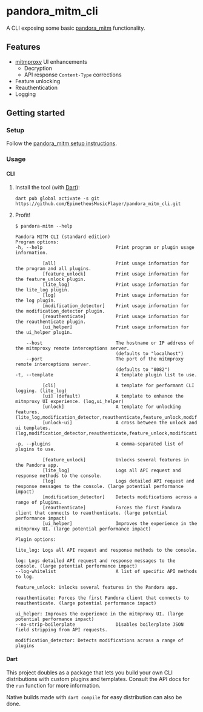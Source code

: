 # pandora_mitm_cli

A CLI exposing some basic [pandora_mitm] functionality.

## Features
- [mitmproxy] UI enhancements
  - Decryption
  - API response `Content-Type` corrections
- Feature unlocking
- Reauthentication
- Logging

## Getting started

### Setup

Follow the [pandora_mitm setup instructions](https://github.com/EpimetheusMusicPlayer/pandora_mitm#setup).

### Usage

#### CLI

1. Install the tool (with [Dart](https://dart.dev/get-dart)):
   ```shell
   dart pub global activate -s git https://github.com/EpimetheusMusicPlayer/pandora_mitm_cli.git
   ```
2. Profit!
   ```
   $ pandora-mitm --help
   
   Pandora MITM CLI (standard edition)
   Program options:
   -h, --help                           Print program or plugin usage information.
   
             [all]                      Print usage information for the program and all plugins.
             [feature_unlock]           Print usage information for the feature_unlock plugin.
             [lite_log]                 Print usage information for the lite_log plugin.
             [log]                      Print usage information for the log plugin.
             [modification_detector]    Print usage information for the modification_detector plugin.
             [reauthenticate]           Print usage information for the reauthenticate plugin.
             [ui_helper]                Print usage information for the ui_helper plugin.
   
       --host                           The hostname or IP address of the mitmproxy remote interceptions server.
                                        (defaults to "localhost")
       --port                           The port of the mitmproxy remote interceptions server.
                                        (defaults to "8082")
   -t, --template                       A template plugin list to use.
   
             [cli]                      A template for performant CLI logging. (lite_log)
             [ui] (default)             A template to enhance the mitmproxy UI experience. (log,ui_helper)
             [unlock]                   A template for unlocking features. (lite_log,modification_detector,reauthenticate,feature_unlock,modification_detector)
             [unlock-ui]                A cross between the unlock and ui templates. (log,modification_detector,reauthenticate,feature_unlock,modification_detector,ui_helper)
   
   -p, --plugins                        A comma-separated list of plugins to use.
   
             [feature_unlock]           Unlocks several features in the Pandora app.
             [lite_log]                 Logs all API request and response methods to the console.
             [log]                      Logs detailed API request and response messages to the console. (large potential performance impact)
             [modification_detector]    Detects modifications across a range of plugins.
             [reauthenticate]           Forces the first Pandora client that connects to reauthenticate. (large potential performance impact)
             [ui_helper]                Improves the experience in the mitmproxy UI. (large potential performance impact)
   
   Plugin options:
   
   lite_log: Logs all API request and response methods to the console.
   
   log: Logs detailed API request and response messages to the console. (large potential performance impact)
   --log-whitelist                      A list of specific API methods to log.
   
   feature_unlock: Unlocks several features in the Pandora app.
   
   reauthenticate: Forces the first Pandora client that connects to reauthenticate. (large potential performance impact)
   
   ui_helper: Improves the experience in the mitmproxy UI. (large potential performance impact)
   --no-strip-boilerplate               Disables boilerplate JSON field stripping from API requests.
   
   modification_detector: Detects modifications across a range of plugins
   ```

#### Dart

This project doubles as a package that lets you build your own CLI distributions with custom plugins and templates.
Consult the API docs for the `run` function for more information.

Native builds made with `dart compile` for easy distribution can also be done.

[pandora_mitm]: https://github.com/EpimetheusMusicPlayer/pandora_mitm
[mitmproxy]: https://mitmproxy.org
